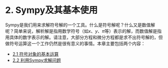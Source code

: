 # 2. Sympy及其基本使用

Sympy是我们用来求解符号解的一个工具。什么是符号解呢？什么又是数值解呢？简单来说，解析解是指用数学符号（如$x$、$y$、$\pi$等）表示的解，而数值解是指用具体的数字表示的解。请注意，大部分方程和微分方程都是求不出符号解的，但做符号运算这一个工作仍然是很有意义的事情。本章主要包括两个内容：

- [2.1 符号对象的基本运算](./2.1-符号对象的基本运算.md)
- [2.2 利用Sympy求解问题](./2.2-利用Sympy求解问题.md)

